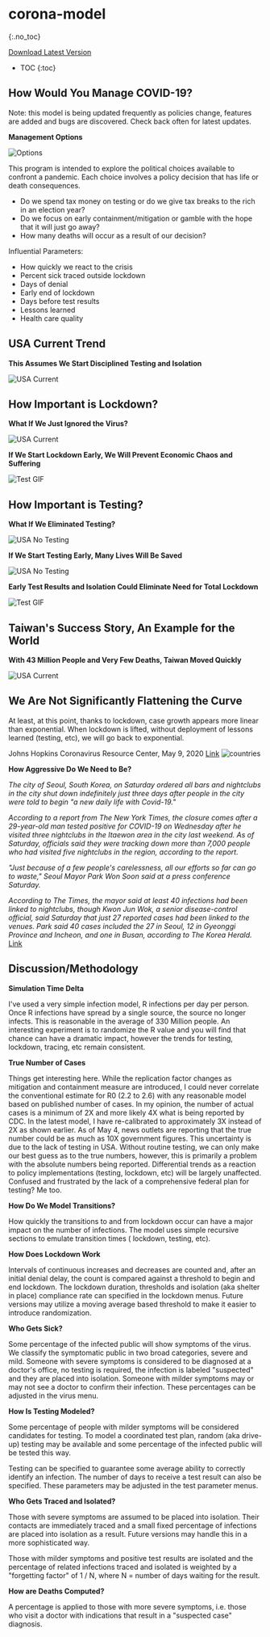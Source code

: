 # corona-model
{:.no_toc} 

[Download Latest Version](https://github.com/corona-python/corona-model/releases)  

* TOC
{:toc}

## How Would You Manage COVID-19?
Note: this model is being updated frequently as policies change, features are added and bugs are discovered. 
Check back often for latest updates.

**Management Options**

![Options](https://raw.githubusercontent.com/wiki/corona-python/corona-model/images/options.PNG)

This program is intended to explore the political choices available to confront a pandemic.
Each choice involves a policy decision that has life or death consequences. 
- Do we spend tax money on testing or do we give tax breaks to the rich in an election year?
- Do we focus on early containment/mitigation or gamble with the hope that it will just go away?
- How many deaths will occur as a result of our decision?

Influential Parameters:
- How quickly we react to the crisis
- Percent sick traced outside lockdown
- Days of denial
- Early end of lockdown
- Days before test results
- Lessons learned
- Health care quality

## USA Current Trend
**This Assumes We Start Disciplined Testing and Isolation**

![USA Current](https://raw.githubusercontent.com/wiki/corona-python/corona-model/images/usa.png)

## How Important is Lockdown?  
**What If We Just Ignored the Virus?**

![USA Current](https://raw.githubusercontent.com/wiki/corona-python/corona-model/images/no_lock.png)

**If We Start Lockdown Early, We Will Prevent Economic Chaos and Suffering**

![Test GIF](https://raw.githubusercontent.com/wiki/corona-python/corona-model/images/output_cLmFbh.gif)

## How Important is Testing?
**What If We Eliminated Testing?**

![USA No Testing](https://raw.githubusercontent.com/wiki/corona-python/corona-model/images/no_testing.png)

**If We Start Testing Early, Many Lives Will Be Saved**

![USA No Testing](https://raw.githubusercontent.com/wiki/corona-python/corona-model/images/test_early.png)

**Early Test Results and Isolation Could Eliminate Need for Total Lockdown**

![Test GIF](https://raw.githubusercontent.com/wiki/corona-python/corona-model/images/output_7y4R8d.gif)

## Taiwan's Success Story, An Example for the World
**With 43 Million People and Very Few Deaths, Taiwan Moved Quickly**

![USA Current](https://raw.githubusercontent.com/wiki/corona-python/corona-model/images/taiwan_flat.png)
 
## We Are Not Significantly Flattening the Curve
At least, at this point, thanks to lockdown, case growth appears more linear than exponential. When lockdown is lifted, without deployment of lessons learned (testing, etc), we will go back to exponential.

 Johns Hopkins Coronavirus Resource Center, May 9, 2020 [Link](https://coronavirus.jhu.edu/data/cumulative-cases)
![countries](https://raw.githubusercontent.com/wiki/corona-python/corona-model/images/countries_may9.png)

**How Aggressive Do We Need to Be?**

_The city of Seoul, South Korea, on Saturday ordered all bars and nightclubs in the city shut down indefinitely just three days after people in the city were told to begin "a new daily life with Covid-19."_

_According to a report from The New York Times, the closure comes after a 29-year-old man tested positive for COVID-19 on Wednesday after he visited three nightclubs in the Itaewon area in the city last weekend. As of Saturday, officials said they were tracking down more than 7,000 people who had visited five nightclubs in the region, according to the report._

_"Just because of a few people's carelessness, all our efforts so far can go to waste," Seoul Mayor Park Won Soon said at a press conference Saturday._

_According to The Times, the mayor said at least 40 infections had been linked to nightclubs, though Kwon Jun Wok, a senior disease-control official, said Saturday that just 27 reported cases had been linked to the venues.
Park said 40 cases included the 27 in Seoul, 12 in Gyeonggi Province and Incheon, and one in Busan, according to The Korea Herald._ [Link](https://www.businessinsider.com/seoul-bars-and-clubs-closed-after-covid-19-cases-linked-2020-5)

## Discussion/Methodology
**Simulation Time Delta**

I've used a very simple infection model, R infections per day per person. Once R infections have spread by a single source, 
the source no longer infects. This is reasonable in the average of 330 Million people. An interesting experiment is to 
randomize the R value and you will find that chance can have a dramatic impact, however the trends for testing, 
lockdown, tracing, etc remain consistent.

**True Number of Cases**

Things get interesting here. While the replication factor changes as mitigation and containment measure are introduced, 
I could never correlate the conventional estimate for R0 (2.2 to 2.6) with any reasonable model based on published number of cases. 
In my opinion, the number of actual cases is a minimum of 2X and more likely 4X what is being reported by CDC. In the latest model, I have re-calibrated  to approximately 3X instead of 2X as shown earlier. As of May 4, news outlets are reporting that the true number could be as much as 10X government figures. This uncertainty is due to the lack of testing in USA. Without routine testing, we can only make our best guess as to the true numbers, however, this is primarily a problem with the absolute numbers being reported. Differential trends as a reaction to policy implementations (testing, lockdown, etc) will be largely unaffected. Confused and frustrated by the lack of a comprehensive federal plan for testing? Me too.

**How Do We Model Transitions?**

How quickly the transitions to and from lockdown occur can have a major impact on the number of infections. The model uses simple recursive sections to emulate transition times ( lockdown, testing, etc).

**How Does Lockdown Work**

Intervals of continuous increases and decreases are counted and, after an initial denial delay, the count is compared 
against a threshold to begin and end lockdown. The lockdown duration, thresholds and isolation (aka shelter in place) 
compliance rate can specified in the lockdown menus. Future versions may utilize a moving average based threshold
to make it easier to introduce randomization.

**Who Gets Sick?**

Some percentage of the infected public will show symptoms of the virus. We classify the symptomatic public in two 
broad categories, severe and mild. Someone with severe symptoms is considered to be diagnosed at a doctor's office, no testing 
is required, the infection is labeled "suspected" and they are placed into isolation. Someone with milder symptoms 
may or may not see a doctor to confirm their infection. These percentages can be adjusted in the virus menu.

**How Is Testing Modeled?**

Some percentage of people with milder symptoms will be considered candidates for testing. To model a coordinated
test plan, random (aka drive-up) testing may be available and some percentage of the infected public will be tested
this way. 

Testing can be specified to guarantee some average ability to correctly identify an infection. 
The number of days to receive a test result can also be specified. These parameters may be adjusted in the test 
parameter menus. 

**Who Gets Traced and Isolated?**

Those with severe symptoms are assumed to be placed into isolation. Their contacts are immediately traced and 
a small fixed percentage of infections are placed into isolation as a result. Future versions may handle this in
a more sophisticated way.

Those with milder symptoms and positive test results are isolated and the percentage of related infections traced and 
isolated is weighted by a "forgetting factor" of 1 / N, where N = number of days waiting for the result. 

**How are Deaths Computed?**

A percentage is applied to those with more severe symptoms, i.e. those who visit a doctor with indications that result in a "suspected case" diagnosis.
